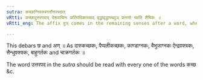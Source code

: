 ```yaml
---
sutra: कच्छाग्निवक्त्रगर्तोत्तरपदात्
vRtti: कच्छादुत्तरपदाद् देशवाचिनः प्रातिपदिकाच्चाद् वृद्धावृद्धाच्चवुञ् प्रत्ययो भवति शैषिकः ॥
vRtti_eng: The affix वुञ् comes in the remaining senses after a word, whether _Vriddha_ or not, denoting a locality and having as its second term the words '_kachchha_', '_agni_', '_vaktra_' and '_garta_'.

---
```

This debars छ and अण् ॥ As दारुकच्छकः, पैप्पलीकच्छकः, काण्डाग्नकः, वैभुजाग्नकः ऐन्द्रवक्त्रकः, सैन्धुवक्त्रकः, बाहुगर्तकः and चाक्रगर्तकः ॥

The word उत्तरपद in the _sutra_ should be read with every one of the words कच्छ &c.